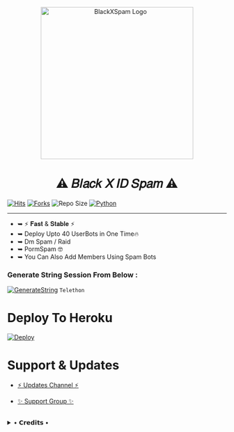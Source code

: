 <p align="center">
  <img src="https://telegra.ph/file/95e5058bdc80e0fea8626.jpg"width="350"" alt="BlackXSpam Logo">
</p>
<h1 align="center">
  <b>⚠️ 𝐵𝑙𝑎𝑐𝑘 𝑋 𝐼𝐷 𝑆𝑝𝑎𝑚 ⚠️</b>
</h1>

[![Hits](https://hits.seeyoufarm.com/api/count/incr/badge.svg?url=https%3A%2F%2Fgithub.com%2FSUKHPAL443%2FBlackXIDSpam&count_bg=%2379C83D&title_bg=%23555555&icon=&icon_color=%23E7E7E7&title=Hits&edge_flat=true)](https://github.com/SUKHPAL443/BlackXIDSpam)
[![Forks](https://img.shields.io/github/forks/SUKHPAL443/BlackXIDSpam?style=flat-square&color=blue)](https://github.com/SUKHPAL443/BlackXIDSpam/fork)
![Repo Size](https://img.shields.io/github/repo-size/SUKHPAL443/BlackXIDSpam?&color=limegreen&style=flat-square&logo=github)
[![Python](https://img.shields.io/badge/Python-v3.9.7-blue?style=flat-square)](https://www.python.org/)

----
 
- ➥ ⚡ 𝐅𝐚𝐬𝐭 & 𝐒𝐭𝐚𝐛𝐥𝐞 ⚡
- ➥ Deploy Upto 40 UserBots in One Time🔥
- ➥ Dm Spam / Raid
- ➥ PormSpam 🤓
- ➥ You Can Also Add Members Using Spam Bots


### Generate String Session From Below :

[![GenerateString](https://img.shields.io/badge/BlackXIDSpam-String-limegreen)](https://replit.com/@SUKHPAL443/BlackXIDSpam#main.py)  ``Telethon``

# Deploy To Heroku

[![Deploy](https://www.herokucdn.com/deploy/button.svg)](https://heroku.com/deploy?template=https://github.com/SUKHPAL443/BlackXIDSpam-deploy)

# Support & Updates
* [⚡ Updates Channel ⚡](https://t.me/MAMBA_NETWORK)

* [✨ Support Group ✨](https://t.me/MAMBA_X_SUPPORT)
<br>

<details>
 
  <summary> • 𝗖𝗿𝗲𝗱𝗶𝘁𝘀 • </summary>
  
* [SUKHI DEVELOPER](https://github.com/SUKHPAL443) .
* []()

</details>

